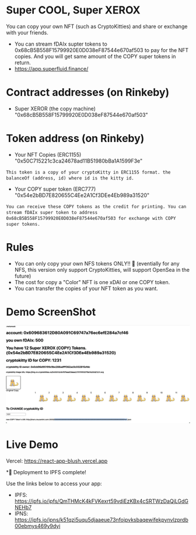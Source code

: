 # Super COOL, Super XEROX
You can copy your own NFT (such as CryptoKitties) and share or exchange with your friends.
* You can stream fDAIx supter tokens to 0x68cB5B558F15799920E0D038eF87544e670af503 to pay for the NFT copies.
And you will get same amount of the COPY super tokens in return.
* https://app.superfluid.finance/

# Contract addresses (on Rinkeby)
* Super XEROR (the copy machine) "0x68cB5B558F15799920E0D038eF87544e670af503" 

# Token address (on Rinkeby)
* Your NFT Copies (ERC1155) "0x50C715221c3ca24678ad11B51980bBa1A1599F3e"
```
This token is a copy of your cryptoKitty in ERC1155 format. the balanceOf (address, id) where id is the kitty id.
```
* Your COPY super token (ERC777) "0x54e2bBD7E820655C4Ee2A1Cf3DEe4Eb989a31520"
```
You can receive these COPY tokens as the credit for printing. You can stream fDAIx super token to address 0x68cB5B558F15799920E0D038eF87544e670af503 for exchange with COPY super tokens.
```

# Rules
* You can only copy your own NFS tokens ONLY!! 👏  (eventially for any NFS, this version only support CryptoKitties, will support OpenSea in the future)
* The cost for copy a "Color" NFT is one xDAI or one COPY token.
* You can transfer the copies of your NFT token as you want.  

# Demo ScreenShot

![Screenshot of the status page](docs/screenshots/demoSuperXerox.png)

# Live Demo

Vercel: https://react-app-blush.vercel.app

*🚀 Deployment to IPFS complete!

Use the links below to access your app:
* IPFS: https://ipfs.io/ipfs/QmTHMcK4kFVKexrt59vdiEzKBx4cSRTWzDaQjLGdGNEHb7
* IPNS: https://ipfs.io/ipns/k51qzi5uqu5djaaeue73nfojpvksbaqewifekpynvlzprdb00ebmys469y9dyi
